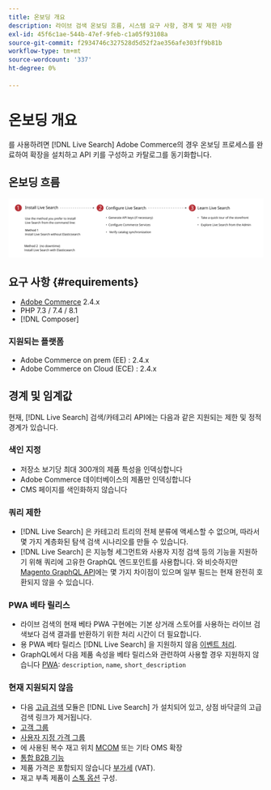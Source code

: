 ```yaml
---
title: 온보딩 개요
description: 라이브 검색 온보딩 흐름, 시스템 요구 사항, 경계 및 제한 사항
exl-id: 45f6c1ae-544b-47ef-9feb-c1a05f93108a
source-git-commit: f2934746c327528d5d52f2ae356afe303ff9b81b
workflow-type: tm+mt
source-wordcount: '337'
ht-degree: 0%

---
```


# 온보딩 개요

를 사용하려면 [!DNL Live Search] Adobe Commerce의 경우 온보딩 프로세스를 완료하여 확장을 설치하고 API 키를 구성하고 카탈로그를 동기화합니다.

## 온보딩 흐름

![[!DNL Live Search] 온보딩 다이어그램](assets/onboarding-flow.svg)

## 요구 사항 {#requirements}

* [Adobe Commerce](https://magento.com/products/magento-commerce) 2.4.x
* PHP 7.3 / 7.4 / 8.1
* [!DNL Composer]

### 지원되는 플랫폼

* Adobe Commerce on prem (EE) : 2.4.x
* Adobe Commerce on Cloud (ECE) : 2.4.x

## 경계 및 임계값

현재, [!DNL Live Search] 검색/카테고리 API에는 다음과 같은 지원되는 제한 및 정적 경계가 있습니다.

### 색인 지정

* 저장소 보기당 최대 300개의 제품 특성을 인덱싱합니다
* Adobe Commerce 데이터베이스의 제품만 인덱싱합니다
* CMS 페이지를 색인화하지 않습니다

### 쿼리 제한

* [!DNL Live Search] 은 카테고리 트리의 전체 분류에 액세스할 수 없으며, 따라서 몇 가지 계층화된 탐색 검색 시나리오를 만들 수 있습니다.
* [!DNL Live Search] 은 지능형 세그먼트와 사용자 지정 검색 등의 기능을 지원하기 위해 쿼리에 고유한 GraphQL 엔드포인트를 사용합니다. 와 비슷하지만 [Magento GraphQL API](https://devdocs.magento.com/guides/v2.4/graphql)에는 몇 가지 차이점이 있으며 일부 필드는 현재 완전히 호환되지 않을 수 있습니다.

### PWA 베타 릴리스

* 라이브 검색의 현재 베타 PWA 구현에는 기본 상거래 스토어를 사용하는 라이브 검색보다 검색 결과를 반환하기 위한 처리 시간이 더 필요합니다.
* 용 PWA 베타 릴리스 [!DNL Live Search] 을 지원하지 않음 [이벤트 처리](https://devdocs.magento.com/shared-services/storefront-events-sdk.html).
* GraphQL에서 다음 제품 속성을 베타 릴리스와 관련하여 사용할 경우 지원하지 않습니다 [PWA](https://developer.adobe.com/commerce/pwa-studio/): `description`, `name`, `short_description`

### 현재 지원되지 않음

* 다음 [고급 검색](https://docs.magento.com/user-guide/catalog/search-advanced.html) 모듈은 [!DNL Live Search] 가 설치되어 있고, 상점 바닥글의 고급 검색 링크가 제거됩니다.
* [고객 그룹](https://docs.magento.com/user-guide/customers/customer-groups.html)
* [사용자 지정 가격 그룹](https://docs.magento.com/user-guide/catalog/product-price-group.html)
* 에 사용된 복수 재고 위치 [MCOM](https://docs.magento.com/user-guide/mcom.html) 또는 기타 OMS 확장
* [통합 B2B 기능](https://business.adobe.com/products/magento/b2b-ecommerce.html)
* 제품 가격은 포함되지 않습니다 [부가세](https://docs.magento.com/user-guide/tax/vat.html) (VAT).
* 재고 부족 제품이 [스톡 옵션](https://docs.magento.com/user-guide/catalog/inventory-options-global.html) 구성.
